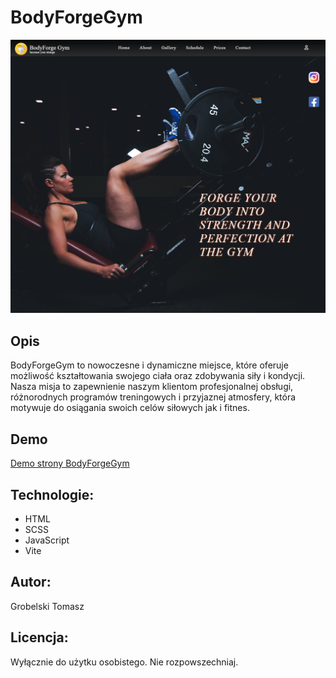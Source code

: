 # BodyForgeGym

![Opis obrazka](BodyForgeGym.png)

## Opis
BodyForgeGym to nowoczesne i dynamiczne miejsce, które oferuje możliwość kształtowania swojego ciała oraz zdobywania siły i kondycji. Nasza misja to zapewnienie naszym klientom profesjonalnej obsługi, różnorodnych programów treningowych i przyjaznej atmosfery, która motywuje do osiągania swoich celów siłowych jak i fitnes.

## Demo
[Demo strony BodyForgeGym](https://tomaszgrobelski.github.io/BodyFrogeGym/)

## Technologie:
- HTML
- SCSS
- JavaScript
- Vite

## Autor:
Grobelski Tomasz

## Licencja:
Wyłącznie do użytku osobistego. Nie rozpowszechniaj.
